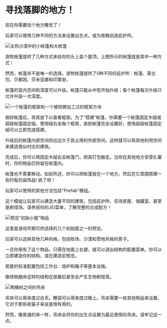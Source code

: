 # 寻找落脚的地方！

现在你需要找个地方睡觉了！

玩家可以使用几种不同的方法来设置出生点，或为夜晚创造庇护所。

![炎热沙漠中的小帐篷和大帐篷](tepes.png)

游牧帐篷提供了几种方式来给你的头上盖个屋顶。上图所示的帐篷就是其中一种方式！

然而，帐篷并不是唯一的选择。游牧帐篷提供了5种不同的庇护所：帐篷、蒙古包、贝都因、莎米亚娜和印第安。

帐篷的室内空间和深度可以升级。帐篷只能从中型开始升级；每个帐篷每次升级只允许升级一次深度。

![一个帐篷的框架和一个被轻微加工过的框架方块](settingupcamp.png)

做好帐篷后，将其放下以查看框架。为了“搭建”帐篷，你需要一个帐篷固定木槌或超级帐篷固定槌。使用槌右击每个框架，直到帐篷完全设置好。使用超级帐篷固定槌可以立即完成搭建。

升级后的帐篷内部空间将远远大于其占用的外部空间。这样就可以有效地利用空间来建造类似村庄的建筑。

完成后，你可以用固定木槌右击帐篷门，把其打包搬走。当你在其他地方安营扎寨时，你的物品仍将留在帐篷内。

帐篷也不需要移动。如前所述，你可以把帐篷放在一个地方，然后在它周围搭建一些时髦的装饰品! 疯了吧！


玩家可以使用的其他方法包括"Prefab"模组。

这个模组让玩家可以建造大量不同的建筑，包括庇护所、农场房屋、储藏室，甚至是刷怪场。请参阅你的JEI菜单，了解完整的合成配方！

![预览"初始小屋"物品](prefabpreview.png)

这里是游戏早期可供选择的几个初始屋之一的预览。

玩家可以选择其他几种风格，包括牧场、沙漠和雪地风格的房子。

一旦你用有了这个物品，只需在地面上右键，就可以调出结构的配置菜单。你可以立即建造你的结构，或在建造前预览。

房屋的标准配置包括工作台、熔炉和箱子等基本设施。

像怪物磨床这样的结构在放置后甚至会产生生物刷怪笼。

![两棵树之间的吊床](hammock.png)

吊床可以用来度过白天。睡袋可以用来度过晚上。吊床需要一些其他物品来设置，它对于那些夜猫子来说是很有用的。

然而，像普通的床一样，吊床会将你的出生点设置为最近使用的吊床。请牢记这一点。
